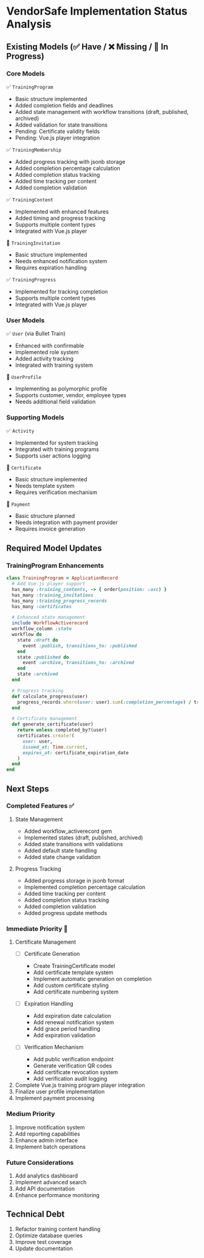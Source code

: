 # VendorSafe Implementation Status Analysis

## Existing Models (✅ Have / ❌ Missing / 🔄 In Progress)

### Core Models
✅ `TrainingProgram`
- Basic structure implemented
- Added completion fields and deadlines
- Added state management with workflow transitions (draft, published, archived)
- Added validation for state transitions
- Pending: Certificate validity fields
- Pending: Vue.js player integration

✅ `TrainingMembership`
- Added progress tracking with jsonb storage
- Added completion percentage calculation
- Added completion status tracking
- Added time tracking per content
- Added completion validation

✅ `TrainingContent`
- Implemented with enhanced features
- Added timing and progress tracking
- Supports multiple content types
- Integrated with Vue.js player

🔄 `TrainingInvitation`
- Basic structure implemented
- Needs enhanced notification system
- Requires expiration handling

✅ `TrainingProgress`
- Implemented for tracking completion
- Supports multiple content types
- Integrated with Vue.js player

### User Models
✅ `User` (via Bullet Train)
- Enhanced with confirmable
- Implemented role system
- Added activity tracking
- Integrated with training system

🔄 `UserProfile`
- Implementing as polymorphic profile
- Supports customer, vendor, employee types
- Needs additional field validation

### Supporting Models
✅ `Activity`
- Implemented for system tracking
- Integrated with training programs
- Supports user actions logging

🔄 `Certificate`
- Basic structure implemented
- Needs template system
- Requires verification mechanism

🔄 `Payment`
- Basic structure planned
- Needs integration with payment provider
- Requires invoice generation

## Required Model Updates

### TrainingProgram Enhancements
```ruby
class TrainingProgram < ApplicationRecord
  # Add Vue.js player support
  has_many :training_contents, -> { order(position: :asc) }
  has_many :training_invitations
  has_many :training_progress_records
  has_many :certificates

  # Enhanced state management
  include WorkflowActiverecord
  workflow_column :state
  workflow do
    state :draft do
      event :publish, transitions_to: :published
    end
    state :published do
      event :archive, transitions_to: :archived
    end
    state :archived
  end

  # Progress tracking
  def calculate_progress(user)
    progress_records.where(user: user).sum(:completion_percentage) / training_contents.count
  end

  # Certificate management
  def generate_certificate(user)
    return unless completed_by?(user)
    certificates.create!(
      user: user,
      issued_at: Time.current,
      expires_at: certificate_expiration_date
    )
  end
end
```

## Next Steps

### Completed Features ✅

1. State Management
   - Added workflow_activerecord gem
   - Implemented states (draft, published, archived)
   - Added state transitions with validations
   - Added default state handling
   - Added state change validation

2. Progress Tracking
   - Added progress storage in jsonb format
   - Implemented completion percentage calculation
   - Added time tracking per content
   - Added completion status tracking
   - Added completion validation
   - Added progress update methods

### Immediate Priority 🔄

1. Certificate Management
   - [ ] Certificate Generation
     - Create TrainingCertificate model
     - Add certificate template system
     - Implement automatic generation on completion
     - Add custom certificate styling
     - Add certificate numbering system

   - [ ] Expiration Handling
     - Add expiration date calculation
     - Add renewal notification system
     - Add grace period handling
     - Add expiration validation

   - [ ] Verification Mechanism
     - Add public verification endpoint
     - Generate verification QR codes
     - Add certificate revocation system
     - Add verification audit logging

2. Complete Vue.js training program player integration
3. Finalize user profile implementation
4. Implement payment processing

### Medium Priority
1. Improve notification system
2. Add reporting capabilities
3. Enhance admin interface
4. Implement batch operations

### Future Considerations
1. Add analytics dashboard
2. Implement advanced search
3. Add API documentation
4. Enhance performance monitoring

## Technical Debt
1. Refactor training content handling
2. Optimize database queries
3. Improve test coverage
4. Update documentation